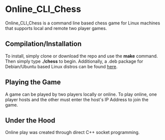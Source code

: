 # Online_CLI_Chess

Online_CLI_Chess is a command line based chess game for Linux machines that supports local and remote two player games.

## Compilation/Installation
To install, simply clone or download the repo and use the **make** command. Then simply type **./chess** to begin.
Additionally, a .deb package for Debian/Ubuntu based Linux distros can be found [here](https://github.com/td-0/Online_CLI_Chess/tree/debian).

## Playing the Game
A game can be played by two players locally or online. 
To play online, one player hosts and the other must enter the host's IP Address to join the game.

## Under the Hood
Online play was created through direct C++ socket programming.
